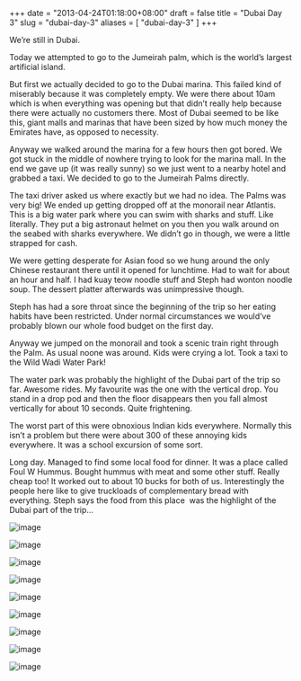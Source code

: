+++
date = "2013-04-24T01:18:00+08:00"
draft = false
title = "Dubai Day 3"
slug = "dubai-day-3"
aliases = [
	"dubai-day-3"
]
+++

We’re still in Dubai.

Today we attempted to go to the Jumeirah palm, which is the world’s largest artificial island.

But first we actually decided to go to the Dubai marina. This failed kind of miserably because it was completely empty. We were there about 10am which is when everything was opening but that didn’t really help because there were actually no customers there. Most of Dubai seemed to be like this, giant malls and marinas that have been sized by how much money the Emirates have, as opposed to necessity.

Anyway we walked around the marina for a few hours then got bored. We got stuck in the middle of nowhere trying to look for the marina mall. In the end we gave up (it was really sunny) so we just went to a nearby hotel and grabbed a taxi. We decided to go to the Jumeirah Palms directly.

The taxi driver asked us where exactly but we had no idea. The Palms was very big! We ended up getting dropped off at the monorail near Atlantis. This is a big water park where you can swim with sharks and stuff. Like literally. They put a big astronaut helmet on you then you walk around on the seabed with sharks everywhere. We didn’t go in though, we were a little strapped for cash.

We were getting desperate for Asian food so we hung around the only Chinese restaurant there until it opened for lunchtime. Had to wait for about an hour and half. I had kuay teow noodle stuff and Steph had wonton noodle soup. The dessert platter afterwards was unimpressive though.

Steph has had a sore throat since the beginning of the trip so her eating habits have been restricted. Under normal circumstances we would’ve probably blown our whole food budget on the first day.

Anyway we jumped on the monorail and took a scenic train right through the Palm. As usual noone was around. Kids were crying a lot. Took a taxi to the Wild Wadi Water Park!

The water park was probably the highlight of the Dubai part of the trip so far. Awesome rides. My favourite was the one with the vertical drop. You stand in a drop pod and then the floor disappears then you fall almost vertically for about 10 seconds. Quite frightening.

The worst part of this were obnoxious Indian kids everywhere. Normally this isn’t a problem but there were about 300 of these annoying kids everywhere. It was a school excursion of some sort.

Long day. Managed to find some local food for dinner. It was a place called Foul W Hummus. Bought hummus with meat and some other stuff. Really cheap too! It worked out to about 10 bucks for both of us. Interestingly the people here like to give truckloads of complementary bread with everything. Steph says the food from this place  was the highlight of the Dubai part of the trip…

![image](/travel-blog/images/2013/04/wpid-img-20130425-wa0016.jpg "IMG-20130425-WA0016.jpg")

![image](/travel-blog/images/2013/04/wpid-img-20130425-wa0017.jpg "IMG-20130425-WA0017.jpg")

![image](/travel-blog/images/2013/04/wpid-img-20130425-wa0020.jpg "IMG-20130425-WA0020.jpg")

![image](/travel-blog/images/2013/04/wpid-img-20130425-wa0022.jpg "IMG-20130425-WA0022.jpg")

![image](/travel-blog/images/2013/04/wpid-img_20130423_125302.jpg "IMG_20130423_125302.jpg")

![image](/travel-blog/images/2013/04/wpid-img_20130423_125554.jpg "IMG_20130423_125554.jpg")

![image](/travel-blog/images/2013/04/wpid-img_20130423_125457.jpg "IMG_20130423_125457.jpg")

![image](/travel-blog/images/2013/04/wpid-img_20130423_130328.jpg "IMG_20130423_130328.jpg")

![image](/travel-blog/images/2013/04/wpid-img_20130423_225930.jpg "IMG_20130423_225930.jpg")


